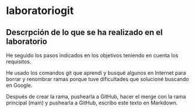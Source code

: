 # laboratoriogit
## Descrpción de lo que se ha realizado en el laboratorio
He seguido los pasos indicados en los objetivos teniendo en cuenta los requisitos.

He usado los comandos git que aprendí y busqué algunos en Internet para borrar y renombrar ramas porque tuve dificultades que solucioné buscando en Google.

Después de crear la rama, pushearla a GitHub, hacer el merge con la rama principal (main) y pushearla a GitHub, escribo este texto en Markdown.
